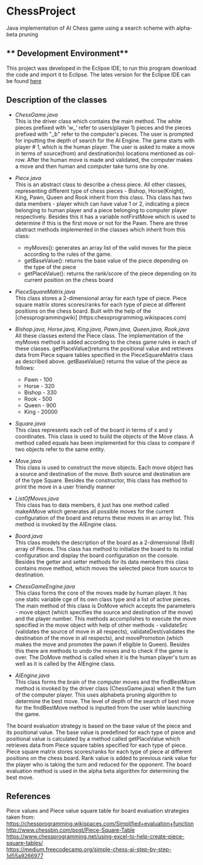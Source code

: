 # ChessProject
Java implementation of AI Chess game using a search scheme with alpha-beta pruning

## ** Development Environment**

This project was developed in the Eclipse IDE; to run this program download the code and import it to Eclipse. The lates version for the Eclipse IDE can be found [here](http://www.eclipse.org/downloads/eclipse-packages/)

## **Description of the classes**

- *ChessGame.java* <br />
This is the driver class which contains the main method. The white pieces prefixed with 'w_' refer to users(player 1) pieces and the pieces prefixed with "_b" refer to the computer's pieces. The user is prompted for inputting the depth of search for the AI Engine. The game starts with player # 1, which is the human player. The user is asked to make a move in terms of source(from) and destination(to) locations mentioned as col-row. After the human move is made and validated, the computer makes a move and then human and computer take turns one by one.

- *Piece.java* <br />
This is an abstract class to describe a chess piece. All other classes, representing different type of chess pieces - Bishop, Horse(Knight), King, Pawn, Queen and Rook inherit from this class. This class has two data members - player which can have value 1 or 2, indicating a piece belonging to human player and a piece belonging to computer player respectively. Besides this it has a variable notFirstMove which is used to determine if this is the first move or not for the Pawn. There are three abstract methods implemented in the classes which inherit from this class:
   - myMoves(): generates an array list of the valid moves for the piece according to the rules of the game.
   - getBaseValue(): returns the base value of the piece depending on the type of the piece
   - getPlaceValue(): returns the rank/score of the piece depending on its current position on the chess board



- *PieceSquareMatrix.java* <br />
This class stores a 2-dimensional array for each type of piece. Piece square matrix stores scores/ranks for each type of piece at different positions on the chess board. Built with the help of the [chessprogrammingwiki] (https:chessprogramming.wikispaces.com)

- *Bishop.java, Horse.java, King.java, Pawn.java, Queen.java, Rook.java* <br />
All these classes extend the Piece class. The implementation of the myMoves method is added according to the chess game rules in each of these classes. getPlaceValue()returns the positional value and retrieves data from Piece square tables specified in the PieceSquareMatrix class as described above. getBaseValue() returns the value of the piece as follows:
   - Pawn - 100
   - Horse - 320
   - Bishop - 330
   - Rook - 500
   - Queen - 900
   - King - 20000<br />
   


- *Square.java* <br />
This class represents each cell of the board in terms of x and y coordinates. This class is used to build the objects of the Move class. A method called equals has been implemented for this class to compare if two objects refer to the same entity.

- *Move.java* <br />
This class is used to construct the move objects. Each move object has a source and destination of the move. Both source and destination are of the type Square. Besides the constructor, this class has method to print the move in a user friendly manner

- *ListOfMoves.java* <br />
This class has to data members, it just has one method called makeAMove which generates all possible moves for the current configuration of the board and returns these moves in an array list. This method is invoked by the AIEngine class.

- *Board.java* <br />
This class models the description of the board as a 2-dimensional (8x8) array of Pieces. This class has method to initialize the board to its initial configuration and display the board configuration on the console. Besides the getter and setter methods for its data members this class contains move method, which moves the selected piece from source to destination.

- *ChessGameEngine.java* <br />
This class forms the core of the moves made by human player.  It has one static variable cge of its own class type and a list of active pieces. The main method of this class is DoMove which accepts the parameters - move object (which specifies the source and destination of the move) and the player number. This methods accomplishes to execute the move specified in the move object with help of other methods - validateSrc (validates the source of move in all respects), validateDest(validates the destination of the move in all respects), and movePromotion (which makes the move and promotes the pawn if eligible to Queen). Besides this there are methods to undo the moves and to check if the game is over. The DoMove method is called when it is the human player's turn as well as it is called by the AIEngine class.

- *AIEngine.java* <br />
This class forms the brain of the computer moves and the findBestMove method is invoked by the driver class (ChessGame.java) when it the turn of the computer player. This uses alphabeta pruning algorithm to determine the best move. The level of depth of the search of best move for the findBestMove method is inputted from the user while launching the game. 

The board evaluation strategy is based on the base value of the piece and its positional value. The base value is predefined for each type of piece and positional value is calculated by a method called getPlaceValue which retrieves data from Piece square tables specified for each type of piece. Piece square matrix stores scores/ranks for each type of piece at different positions on the chess board. Rank value is added to previous rank value for the player who is taking the turn and reduced for the opponent. The board evaluation method is used in the alpha beta algorithm for determining the best move.


## **References**
Piece values and Piece value square table for board evaluation strategies taken from: <br /> 
https://chessprogramming.wikispaces.com/Simplified+evaluation+function<br />
http://www.chessbin.com/post/Piece-Square-Table<br />
https://www.chessprogramming.net/using-excel-to-help-create-piece-square-tables/<br />
https://medium.freecodecamp.org/simple-chess-ai-step-by-step-1d55a9266977<br />


